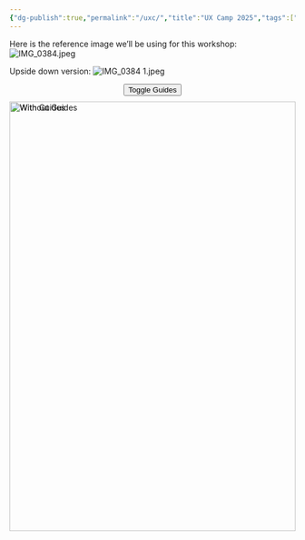 ```yaml
---
{"dg-publish":true,"permalink":"/uxc/","title":"UX Camp 2025","tags":["not-writing"],"noteIcon":"","created":"2025-10-15"}
---
```


Here is the reference image we’ll be using for this workshop:
![IMG_0384.jpeg](/img/user/assets/IMG_0384.jpeg)




Upside down version:
![IMG_0384 1.jpeg](/img/user/assets/IMG_0384%201.jpeg)







<div style="max-width: 100%; width: 100%; margin: 0 auto;">
    <button onclick="var img = document.getElementById('beforeImg'); img.style.opacity = img.style.opacity == '1' ? '0' : '1';" style="margin: 10px auto; display: block;">Toggle Guides</button>
  <div style="position: relative; width: 100%; aspect-ratio: 2/3; overflow: hidden;">
    <img id="afterImg" src="/img/user/assets/IMG_0384.jpeg" alt="Without Guides"  style="position: absolute; top: 0; left: 0; width: 100%; height: 100%; object-fit: contain;">
    <img id="beforeImg" src="/img/user/assets/IMG_0386.jpeg" alt="With Guides" style="position: absolute; top: 0; left: 0; width: 100%; height: 100%; object-fit: contain; opacity: 1; transition: opacity 0.3s ease;">
  </div>
</div>

